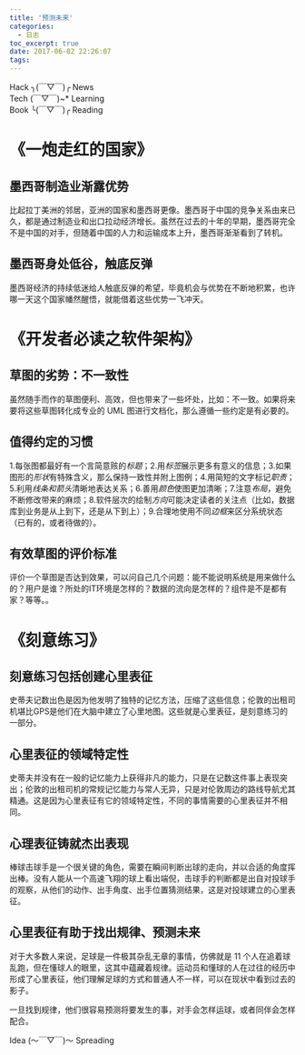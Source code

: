 ```yaml
---
title: '预测未来'
categories:
  - 日志
toc_excerpt: true
date: 2017-06-02 22:26:07
tags:
---
```


<div class="hr-sect">Hack ╮(￣▽￣)╭ News</div>



<div class="hr-sect">Tech (￣▽￣)~* Learning</div>



<div class="hr-sect">Book ╰(￣▽￣)╭ Reading</div>

# 《一炮走红的国家》
## 墨西哥制造业渐露优势
比起拉丁美洲的邻居，亚洲的国家和墨西哥更像。墨西哥于中国的竞争关系由来已久，都是通过制造业和出口拉动经济增长。虽然在过去的十年的早期，墨西哥完全不是中国的对手，但随着中国的人力和运输成本上升，墨西哥渐渐看到了转机。
## 墨西哥身处低谷，触底反弹
墨西哥经济的持续低迷给人触底反弹的希望，毕竟机会与优势在不断地积累，也许哪一天这个国家幡然醒悟，就能借着这些优势一飞冲天。

# 《开发者必读之软件架构》
## 草图的劣势：不一致性
虽然随手而作的草图便利、高效，但也带来了一些坏处，比如：不一致。如果将来要将这些草图转化成专业的 UML 图进行文档化，那么遵循一些约定是有必要的。
## 值得约定的习惯
1.每张图都最好有一个言简意赅的*标题*；2.用*标签*展示更多有意义的信息；3.如果图形的*形状*有特殊含义，那么保持一致性并附上图例；4.用简短的文字标记*职责*；5.利用*线条和箭头*清晰地表达关系；6.善用*颜色*使图更加清晰；7.注意*布局*，避免不断修改带来的麻烦；8.软件层次的绘制*方向*可能决定读者的关注点（比如，数据库到业务是从上到下，还是从下到上）；9.合理地使用不同*边框*来区分系统状态（已有的，或者待做的）。
## 有效草图的评价标准
评价一个草图是否达到效果，可以问自己几个问题：能不能说明系统是用来做什么的？用户是谁？所处的IT环境是怎样的？数据的流向是怎样的？组件是不是都有家？等等。。

# 《刻意练习》
## 刻意练习包括创建心里表征
史蒂夫记数出色是因为他发明了独特的记忆方法，压缩了这些信息；伦敦的出租司机堪比GPS是他们在大脑中建立了心里地图。这些就是心里表征，是刻意练习的一部分。
## 心里表征的领域特定性
史蒂夫并没有在一般的记忆能力上获得非凡的能力，只是在记数这件事上表现突出；伦敦的出租司机的常规记忆能力与常人无异，只是对伦敦周边的路线导航尤其精通。这是因为心里表征有它的领域特定性，不同的事情需要的心里表征并不相同。
## 心理表征铸就杰出表现
棒球击球手是一个很关键的角色，需要在瞬间判断出球的走向，并以合适的角度挥出棒。没有人能从一个高速飞翔的球上看出端倪，击球手的判断都是出自对投球手的观察，从他们的动作、出手角度、出手位置猜测结果，这是对投球建立的心里表征。
## 心里表征有助于找出规律、预测未来
对于大多数人来说，足球是一件极其杂乱无章的事情，仿佛就是 11 个人在追着球乱跑，但在懂球人的眼里，这其中蕴藏着规律。运动员和懂球的人在过往的经历中形成了心里表征，他们理解足球的方式和普通人不一样，可以在现状中看到过去的影子。

一旦找到规律，他们很容易预测将要发生的事，对手会怎样运球，或者同伴会怎样配合。

<div class="hr-sect">Idea (～￣▽￣)～ Spreading</div>
